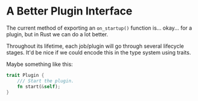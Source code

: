 # A Better Plugin Interface

The current method of exporting an `on_startup()` function is... okay... for a
plugin, but in Rust we can do a lot better.

Throughout its lifetime, each job/plugin will go through several lifecycle
stages. It'd be nice if we could encode this in the type system using traits.

Maybe something like this:

```rust
trait Plugin {
    /// Start the plugin.
    fn start(&self);
}
```
